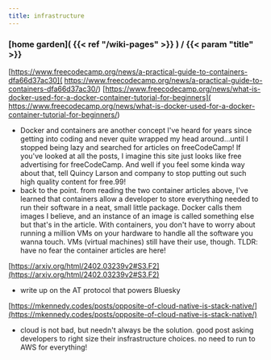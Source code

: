 ```yaml
---
title: infrastructure
---
```

### [home garden]( {{< ref "/wiki-pages" >}} ) / {{< param "title" >}}

[https://www.freecodecamp.org/news/a-practical-guide-to-containers-dfa66d37ac30](
https://www.freecodecamp.org/news/a-practical-guide-to-containers-dfa66d37ac30/)
[https://www.freecodecamp.org/news/what-is-docker-used-for-a-docker-container-tutorial-for-beginners](
https://www.freecodecamp.org/news/what-is-docker-used-for-a-docker-container-tutorial-for-beginners/)
- Docker and containers are another concept I've heard for years since getting into coding and never quite wrapped 
my head around...until I stopped being lazy and searched for articles on freeCodeCamp! If you've looked at all 
the posts, I imagine this site just looks like free advertising for freeCodeCamp. And well if you feel some kinda 
way about that, tell Quincy Larson and company to stop putting out such high quality content for free.99!
- back to the point. from reading the two container articles above, I've learned that containers allow a developer
to store everything needed to run their software in a neat, small little package. Docker calls them images I 
believe, and an instance of an image is called something else but that's in the article. With containers, you don't
have to worry about running a million VMs on your hardware to handle all the software you wanna touch. VMs (virtual 
machines) still have their use, though. TLDR: have no fear the container articles are here!

[https://arxiv.org/html/2402.03239v2#S3.F2](https://arxiv.org/html/2402.03239v2#S3.F2)
- write up on the AT protocol that powers Bluesky

[https://mkennedy.codes/posts/opposite-of-cloud-native-is-stack-native/](https://mkennedy.codes/posts/opposite-of-cloud-native-is-stack-native/)
- cloud is not bad, but needn't always be the solution. good post asking developers to right size their insfrastructure choices. no need
to run to AWS for everything!
